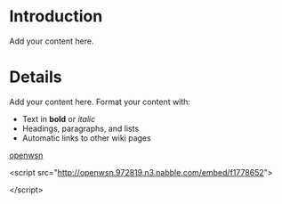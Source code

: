 # Introduction #

Add your content here.


# Details #

Add your content here.  Format your content with:
  * Text in **bold** or _italic_
  * Headings, paragraphs, and lists
  * Automatic links to other wiki pages

<a href='http://openwsn.972819.n3.nabble.com/'>openwsn</a>


&lt;script src="http://openwsn.972819.n3.nabble.com/embed/f1778652"&gt;



&lt;/script&gt;

